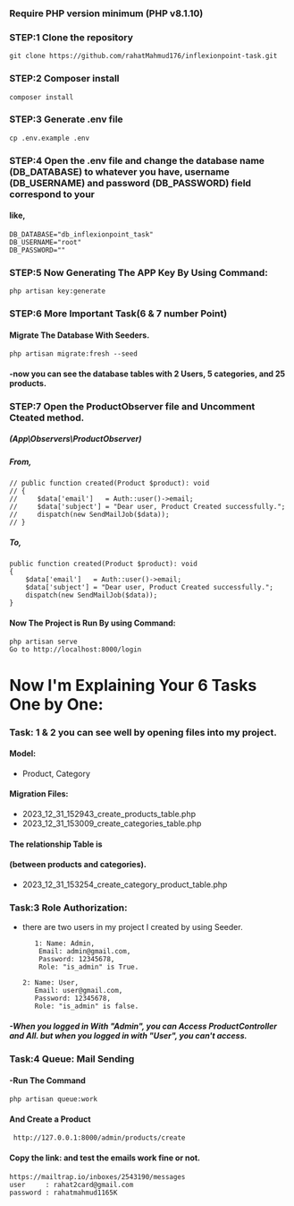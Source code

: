 

### Require PHP version minimum  (PHP v8.1.10) 


### STEP:1 Clone the repository
    git clone https://github.com/rahatMahmud176/inflexionpoint-task.git

### STEP:2 Composer install
    composer install
    
### STEP:3 Generate .env file 
    cp .env.example .env
    
### STEP:4 Open the .env file and change the database name (DB_DATABASE) to whatever you have, username (DB_USERNAME) and password (DB_PASSWORD) field correspond to your
#### like,
    DB_DATABASE="db_inflexionpoint_task"
    DB_USERNAME="root"
    DB_PASSWORD=""

### STEP:5 Now Generating The APP Key By Using Command:   
    php artisan key:generate

### STEP:6 More Important Task(6 & 7 number Point) 
#### Migrate The Database With Seeders.
    php artisan migrate:fresh --seed
#### -now you can see the database tables with 2 Users, 5 categories, and 25 products.


### STEP:7 Open the ProductObserver file and Uncomment Cteated method.
##### (App\Observers\ProductObserver)

##### From, 
    // public function created(Product $product): void
    // { 
    //     $data['email']   = Auth::user()->email;
    //     $data['subject'] = "Dear user, Product Created successfully."; 
    //     dispatch(new SendMailJob($data));
    // }
##### To,
    public function created(Product $product): void
    {  
        $data['email']   = Auth::user()->email;
        $data['subject'] = "Dear user, Product Created successfully."; 
        dispatch(new SendMailJob($data));
    }

#### Now The Project is Run By using Command:
    php artisan serve
    Go to http://localhost:8000/login

# Now I'm Explaining Your 6 Tasks One by One:

### Task: 1 & 2 you can see well by opening files into my project.
#### Model: 
- Product, Category
#### Migration Files:
- 2023_12_31_152943_create_products_table.php
- 2023_12_31_153009_create_categories_table.php
#### The relationship Table is
#### (between products and categories).
- 2023_12_31_153254_create_category_product_table.php

### Task:3 Role Authorization:
- there are two users in my project I created by using Seeder.

         1: Name: Admin,
          Email: admin@gmail.com,
          Password: 12345678,
          Role: "is_admin" is True.
  
      2: Name: User,
         Email: user@gmail.com,
         Password: 12345678,
         Role: "is_admin" is false.
  
##### -When you logged in With "Admin", you can Access ProductController and All. but when you logged in with "User", you can't access. 
    
### Task:4 Queue: Mail Sending 
#### -Run The Command
    php artisan queue:work
#### And Create a Product
     http://127.0.0.1:8000/admin/products/create

#### Copy the link: and test the emails work fine or not.
    https://mailtrap.io/inboxes/2543190/messages
    user     : rahat2card@gmail.com
    password : rahatmahmud1165K
 
